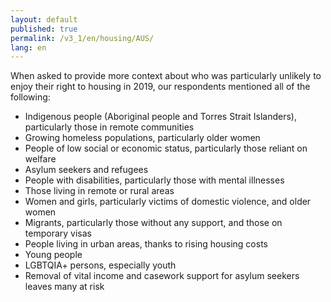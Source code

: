 ```yaml
---
layout: default
published: true
permalink: /v3_1/en/housing/AUS/
lang: en
---
```

When asked to provide more context about who was particularly unlikely to enjoy their right to housing in 2019, our respondents mentioned all of the following:  

- Indigenous people (Aboriginal people and Torres Strait Islanders), particularly those in remote communities
- Growing homeless populations, particularly older women 
- People of low social or economic status, particularly those reliant on welfare 
- Asylum seekers and refugees 
- People with disabilities, particularly those with mental illnesses 
- Those living in remote or rural areas 
- Women and girls, particularly victims of domestic violence, and older women 
- Migrants, particularly those without any support, and those on temporary visas 
- People living in urban areas, thanks to rising housing costs 
- Young people 
- LGBTQIA+ persons, especially youth 
- Removal of vital income and casework support for asylum seekers leaves many at risk
